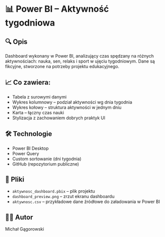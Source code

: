 # 📊 Power BI – Aktywność tygodniowa

## 🔍 Opis
Dashboard wykonany w Power BI, analizujący czas spędzany na różnych aktywnościach: nauka, sen, relaks i sport w ujęciu tygodniowym. Dane są fikcyjne, stworzone na potrzeby projektu edukacyjnego.

## 📈 Co zawiera:
- Tabela z surowymi danymi
- Wykres kolumnowy – podział aktywności wg dnia tygodnia
- Wykres kołowy – struktura aktywności w jednym dniu
- Karta – łączny czas nauki
- Stylizacja z zachowaniem dobrych praktyk UI

## 🛠 Technologie
- Power BI Desktop
- Power Query
- Custom sortowanie (dni tygodnia)
- GitHub (repozytorium publiczne)

## 📎 Pliki
- `aktywnosc_dashboard.pbix` – plik projektu
- `dashboard_preview.png` – zrzut ekranu dashboardu
- `aktywnosc.csv` – przykładowe dane źródłowe do załadowania w Power BI

## 👨‍💻 Autor
Michał Gągorowski
